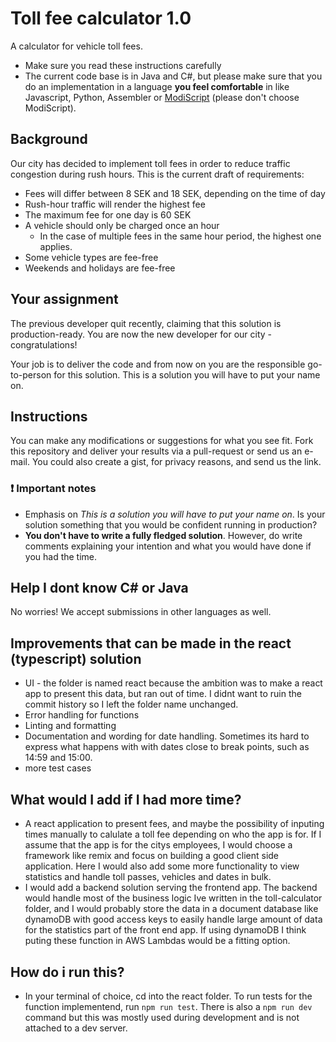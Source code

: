 # Toll fee calculator 1.0

A calculator for vehicle toll fees.

- Make sure you read these instructions carefully
- The current code base is in Java and C#, but please make sure that you do an implementation in a language **you feel comfortable** in like Javascript, Python, Assembler or [ModiScript](https://en.wikipedia.org/wiki/ModiScript) (please don't choose ModiScript).

## Background

Our city has decided to implement toll fees in order to reduce traffic congestion during rush hours.
This is the current draft of requirements:

- Fees will differ between 8 SEK and 18 SEK, depending on the time of day
- Rush-hour traffic will render the highest fee
- The maximum fee for one day is 60 SEK
- A vehicle should only be charged once an hour
  - In the case of multiple fees in the same hour period, the highest one applies.
- Some vehicle types are fee-free
- Weekends and holidays are fee-free

## Your assignment

The previous developer quit recently, claiming that this solution is production-ready.
You are now the new developer for our city - congratulations!

Your job is to deliver the code and from now on you are the responsible go-to-person for this solution. This is a solution you will have to put your name on.

## Instructions

You can make any modifications or suggestions for what you see fit. Fork this repository and deliver your results via a pull-request or send us an e-mail. You could also create a gist, for privacy reasons, and send us the link.

### ❗️ Important notes

- Emphasis on _This is a solution you will have to put your name on_. Is your solution something that you would be confident running in production?
- **You don't have to write a fully fledged solution**. However, do write comments explaining your intention and what you would have done if you had the time.

## Help I dont know C# or Java

No worries! We accept submissions in other languages as well.

## Improvements that can be made in the react (typescript) solution

- UI - the folder is named react because the ambition was to make a react app to present this data, but ran out of time.
  I didnt want to ruin the commit history so I left the folder name unchanged.
- Error handling for functions
- Linting and formatting
- Documentation and wording for date handling. Sometimes its hard to express
  what happens with with dates close to break points, such as 14:59 and 15:00.
- more test cases

## What would I add if I had more time?

- A react application to present fees, and maybe the possibility of inputing times manually to calulate a toll fee
  depending on who the app is for. If I assume that the app is for the citys employees, I would choose a framework
  like remix and focus on building a good client side application. Here I would also add some more functionality
  to view statistics and handle toll passes, vehicles and dates in bulk.
- I would add a backend solution serving the frontend app. The backend would handle most of the business logic Ive
  written in the toll-calculator folder, and I would probably store the data in a document database like dynamoDB
  with good access keys to easily handle large amount of data for the statistics part of the front end app.
  If using dynamoDB I think puting these function in AWS Lambdas would be a fitting option.

## How do i run this?

- In your terminal of choice, cd into the react folder. To run tests for the function implementend, run
  `npm run test`. There is also a `npm run dev` command but this was mostly used during development and is not attached to a dev server.
